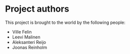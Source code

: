 Project authors
===============

This project is brought to the world by the following people:

- Ville Felin
- Leevi Malinen
- Aleksanteri Reijo
- Joonas Reinholm
